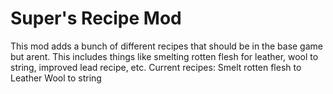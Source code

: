 # Super's Recipe Mod
This mod adds a bunch of different recipes that should be in the base game but arent. This includes things like smelting rotten flesh for leather, wool to string, improved lead recipe, etc.
Current recipes:
Smelt rotten flesh to Leather
Wool to string
